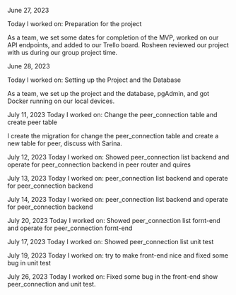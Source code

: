 June 27, 2023

Today I worked on:
Preparation for the project

As a team, we set some dates for completion of the MVP, worked on our API endpoints, and added to our Trello board. Rosheen reviewed our project with us during our group project time.

June 28, 2023

Today I worked on:
Setting up the Project and the Database

As a team, we set up the project and the database, pgAdmin, and got Docker running on our local devices.

July 11, 2023
Today I worked on:
Change the peer_connection table and create peer table

I create the migration for change the peer_connection table and create a new table for peer, discuss with Sarina.

July 12, 2023
Today I worked on:
Showed peer_connection list backend and operate for peer_connection backend in peer router and quires

July 13, 2023
Today I worked on:
peer_connection list backend and operate for peer_connection backend

July 14, 2023
Today I worked on:
peer_connection list backend and operate for peer_connection backend

July 20, 2023
Today I worked on:
Showed peer_connection list fornt-end and operate for peer_connection fornt-end

July 17, 2023
Today I worked on:
Showed peer_connection list unit test

July 19, 2023
Today I worked on:
try to make front-end nice and fixed some bug in unit test

July 26, 2023
Today I worked on:
Fixed some bug in the front-end show peer_connection and unit test.
